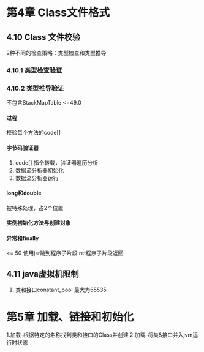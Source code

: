 # 第4章 Class文件格式

## 4.10 Class 文件校验
2种不同的检查策略：类型检查和类型推导
### 4.10.1 类型检查验证

### 4.10.2 类型推导验证

不包含StackMapTable <=49.0 

#### 过程
校验每个方法的code[]    

#### 字节码验证器
1. code[] 指令转载，验证器遍历分析
2. 数据流分析器初始化
3. 数据流分析器运行

#### long和double 
被特殊处理，占2个位置

#### 实例初始化方法与创建对象


#### 异常和finally

<= 50 使用jsr跳到程序子片段 ret程序子片段返回   



## 4.11 java虚拟机限制
1. 类和接口constant_pool 最大为65535


# 第5章 加载、链接和初始化
1.加载-根据特定的名称找到类和接口的Class并创建
2.加载-将类&接口并入jvm运行时状态
